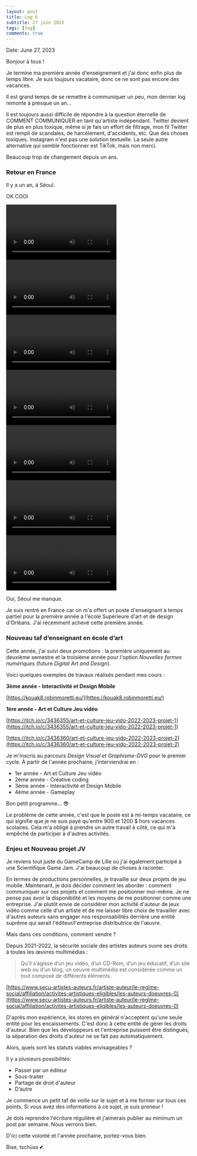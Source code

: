 ```yaml
---
layout: post
title: Log 6
subtitle: 27 juin 2023
tags: [log]
comments: true
---
```


Date: June 27, 2023

Bonjour à tous ! 

Je termine ma première année d'enseignement et j'ai donc enfin plus de temps libre. Je suis toujours vacataire, donc ce ne sont pas encore des vacances.

Il est grand temps de se remettre à communiquer un peu, mon dernier log remonte à presque un an…

Il est toujours aussi difficile de répondre à la question éternelle de COMMENT COMMUNIQUER en tant qu'artiste indépendant. Twitter devient de plus en plus toxique, même si je fais un effort de filtrage, mon fil Twitter est rempli de scandales, de harcèlement, d'accidents, etc. Que des choses toxiques. Instagram n'est pas une solution textuelle. La seule autre alternative qui semble fonctionner est TikTok, mais non merci.

Beaucoup trop de changement depuis un ans. 

### Retour en France

Il y a un an, à Séoul.

OK COOl

<div class="flex">

![video1](/assets/videos/IMG_1593.mov)
![](/assets/videos/IMG_1570.mov)
![](/assets/videos/IMG_1894.mov)
![](/assets/videos/IMG_1981.mov)
![](/assets/videos/IMG_2320.mov)
![](/assets/videos/IMG_2322.mov)
![](/assets/videos/IMG_2620.mov)

</div>

Oui, Séoul me manque. 

Je suis rentré en France car on m'a offert un poste d'enseignant à temps partiel pour la première année à l'école Supérieure d'art et de design d'Orléans. J'ai récemment achevé cette première année.

### Nouveau taf d’enseignant en école d’art

Cette année, j'ai suivi deux promotions : la première uniquement au deuxième semestre et la troisième année pour l'option *Nouvelles formes numériques* (future *Digital Art and Design*).

Voici quelques exemples de travaux réalisés pendant mes cours :

**3ème année - Interactivité et Design Mobile**

[https://kouak8.robinmoretti.eu/](https://kouak8.robinmoretti.eu/)

**1ère année - Art et Culture Jeu vidéo**

[https://itch.io/c/3436355/art-et-culture-jeu-vido-2022-2023-projet-1](https://itch.io/c/3436355/art-et-culture-jeu-vido-2022-2023-projet-1)

[https://itch.io/c/3436360/art-et-culture-jeu-vido-2022-2023-projet-2](https://itch.io/c/3436360/art-et-culture-jeu-vido-2022-2023-projet-2)

Je m'inscris au parcours *Design Visuel et Graphisme-DVG* pour le premier cycle. À partir de l'année prochaine, j’interviendrai en :

- 1er année - Art et Culture Jeu vidéo
- 2ème année - Créative coding
- 3ème année - Interactivité et Design Mobile
- 4ème année - Gameplay

Bon petit programme... 😎

Le problème de cette année, c'est que le poste est à mi-temps vacataire, ce qui signifie que je ne suis payé qu'entre 900 et 1200 $ hors vacances scolaires. Cela m'a obligé à prendre un autre travail à côté, ce qui m'a empêché de participer à d'autres activités.

### Enjeu et Nouveau projet JV

Je reviens tout juste du GameCamp de Lille où j'ai également participé à une Scientifique Game Jam. J'ai beaucoup de choses à raconter.

En termes de productions personnelles, je travaille sur deux projets de jeu mobile. Maintenant, je dois décider comment les aborder : comment communiquer sur ces projets et comment me positionner moi-même. Je ne pense pas avoir la disponibilité et les moyens de me positionner comme une entreprise. J'ai plutôt envie de considérer mon activité d'auteur de jeux vidéo comme celle d'un artiste et de me laisser libre choix de travailler avec d'autres auteurs sans engager nos responsabilités derrière une entité suprême qui serait l'éditeur/l'entreprise distributrice de l'œuvre.

Mais dans ces conditions, comment vendre ?

Depuis 2021-2022, la sécurité sociale des artistes auteurs ouvre ses droits à toutes les œuvres multimédias :

> Qu’il s’agisse d’un jeu vidéo, d’un CD-Rom, d’un jeu éducatif, d’un site web ou d’un blog, un oeuvre multimédia est considérée comme un tout composé de différents éléments.
> 

[https://www.secu-artistes-auteurs.fr/artiste-auteur/le-regime-social/affiliation/activites-artistiques-eligibles/les-auteurs-doeuvres-0](https://www.secu-artistes-auteurs.fr/artiste-auteur/le-regime-social/affiliation/activites-artistiques-eligibles/les-auteurs-doeuvres-0)

D'après mon expérience, les stores en général n'acceptent qu'une seule entité pour les encaissements. C'est donc à cette entité de gérer les droits d'auteur. Bien que les développeurs et l'entreprise puissent être distingués, la séparation des droits d'auteur ne se fait pas automatiquement.

Alors, quels sont les statuts viables envisageables ? 

Il y a plusieurs possibilités:

- Passer par un éditeur
- Sous-traiter
- Partage de droit d'auteur
- D’autre

Je commence un petit taf de veille sur le sujet et à me former sur tous ces points. Si vous avez des informations à ce sujet, je suis preneur !

Je dois reprendre l'écriture régulière et j'aimerais publier au minimum un post par semaine. Nous verrons bien.

D'ici cette volonté et l'année prochaine, portez-vous bien.

Bise, tschüss 💕.